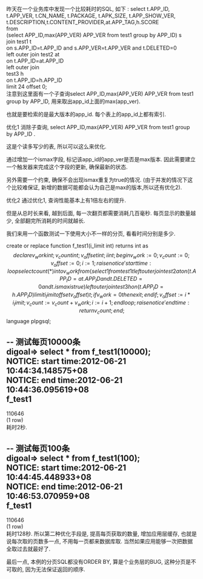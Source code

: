 昨天在一个业务库中发现一个比较耗时的SQL, 如下 :
select t.APP_ID, t.APP_VER, t.CN_NAME, t.PACKAGE, t.APK_SIZE, t.APP_SHOW_VER, t.DESCRIPTION,t.CONTENT_PROVIDER,at.APP_TAG,h.SCORE       
from   
(select APP_ID,max(APP_VER) APP_VER from test1 group by APP_ID) s  
join test1 t  
on s.APP_ID=t.APP_ID and s.APP_VER=t.APP_VER and t.DELETED=0    
left outer join test2 at   
on t.APP_ID=at.APP_ID       
left outer join   
test3 h   
on t.APP_ID=h.APP_ID       
limit 24 offset 0;  
注意到这里面有一个子查询select APP_ID,max(APP_VER) APP_VER from test1 group by APP_ID, 用来取出app_id上面的max(app_ver).

也就是要检索的是最大版本的app_id. 每个表上的app_id上都有索引.

优化1
消除子查询, select APP_ID,max(APP_VER) APP_VER from test1 group by APP_ID .

这是个读多写少的表, 所以可以这么来优化.

通过增加一个ismax字段, 标记该app_id的app_ver是否是max版本. 因此需要建立一个触发器来完成这个字段的更新, 确保最新的状态.

另外需要一个约束, 确保不会出现ismax重复为true的情况. (由于并发的情况下这个比较难保证, 新增的数据可能都会认为自己是max的版本,所以还有优化2).

优化2
通过优化1, 查询性能基本上有1倍左右的提升.

但是从总时长来看, 越到后面, 每一次翻页都需要消耗几百毫秒. 每页显示的数量越少, 全部翻完所消耗的时间就越长.

我们来用一个函数测试一下使用大小不一样的分页, 看看时间分别是多少.

create or replace function f_test1(i_limit int) returns int as $$  
declare  
v_work int;  
v_count int;  
v_offset int;  
i int;  
begin  
v_work := 0;  
v_count := 0;  
v_offset := 0;  
i := 1;  
raise notice 'start time:%',clock_timestamp();  
loop  
  select count(*) into v_work from   
    (select 1 from   
      test1 t  
      left outer join test2 at   
      on (t.APP_ID=at.APP_ID and t.DELETED=0 and t.ismax is true)  
      left outer join   
      test3 h   
      on (t.APP_ID=h.APP_ID)  
      limit i_limit offset v_offset  
    )t;  
  if v_work=0 then  
    exit;  
  end if;  
  v_offset := i * i_limit;  
  v_count := v_count + v_work;  
  i := i+1;  
end loop;  
raise notice 'end time:%',clock_timestamp();  
return v_count;  
end;  
$$ language plpgsql;  
  
-- 测试每页10000条  
digoal=> select * from f_test1(10000);  
NOTICE:  start time:2012-06-21 10:44:34.148575+08  
NOTICE:  end time:2012-06-21 10:44:36.095619+08  
 f_test1   
---------  
  110646  
(1 row)  
耗时2秒.  
  
-- 测试每页100条  
digoal=> select * from f_test1(100);  
NOTICE:  start time:2012-06-21 10:44:45.448933+08  
NOTICE:  end time:2012-06-21 10:46:53.070959+08  
 f_test1   
---------  
  110646  
(1 row)  
耗时128秒. 
所以第二种优化手段是, 提高每页获取的数量, 增加应用层缓存, 也就是说每次取的页数多一点, 不用每一页都来数据库取. 当然如果应用能够一次把数据全取过去就最好了.

最后一点, 本例的分页SQL都没有ORDER BY, 算是个业务层的BUG, 这种分页是不可取的, 因为无法保证返回的顺序.
